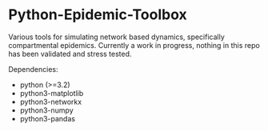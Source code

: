 # Python-Epidemic-Toolbox

Various tools for simulating network based dynamics, specifically compartmental epidemics. 
Currently a work in progress, nothing in this repo has been validated and stress tested.


Dependencies:

* python                (>=3.2)
* python3-matplotlib
* python3-networkx      
* python3-numpy
* python3-pandas